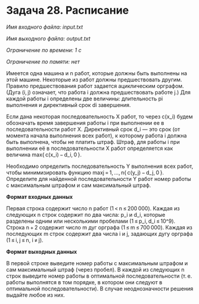 # Задача 28. Расписание

*Имя входного файла: input.txt*

*Имя выходного файла: output.txt*

*Ограничение по времени: 1 с*

*Ограничение по памяти: нет*

Имеется одна машина и n работ, которые должны быть выполнены на этой машине. Некоторые из работ должны предшествовать другим. Правило предшествования работ задается ациклическим орграфом. (Дуга (i, j) означает, что работа i должна предшествовать работе j.) Для каждой работы i определены две величины: длительность pi выполнения и директивный срок di завершения.

Если дана некоторая последовательность X работ, то через c(x_i) будем обозначать время завершения работы i при выполнении ее в последовательности работ X. Директивный срок d_i — это срок (от момента начала выполнения всех работ), к которому работа i должна быть выполнена, чтобы не платить штраф. Штраф, для работы i при выполнении её в последовательности X работ определяется как величина max{ c(x_i) − d_i, 0 }.

Необходимо определить последовательность Y выполнения всех работ, чтобы минимизировать функцию maxj = 1, …, n{ c(y_j) − d_j, 0 }. Определите для найденной последовательности Y работ номер работы с максимальным штрафом и сам максимальный штраф.


**Формат входных данных**

Первая строка содержит число n работ (1 < n ≤ 200 000). Каждая из следующих n строк содержит по два числа: p_i и d_i, которые разделены одним или несколькими пробелами (1 ≤ p_i, d_i ≤ 10^9). Строка n + 2 содержит число m дуг орграфа (1 ≤ m ≤ 700 000). Каждая из последующих m строк содержит два числа i и j, задающих дугу орграфа (1 ≤ i, j ≤ n, i ≠ j).

**Формат выходных данных**

В первой строке выведите номер работы с максимальным штрафом и сам максимальный штраф (через пробел). В каждой из следующих n строк выведите номер работы в оптимальной последовательности (т. е. работы выполнятся в том порядке, в котором они следуют в оптимальной последовательности). В случае неоднозначности решения выдайте любое из них.
